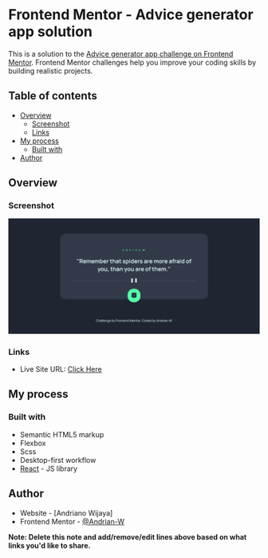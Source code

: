 # Frontend Mentor - Advice generator app solution

This is a solution to the [Advice generator app challenge on Frontend Mentor](https://www.frontendmentor.io/challenges/advice-generator-app-QdUG-13db). Frontend Mentor challenges help you improve your coding skills by building realistic projects.

## Table of contents

- [Overview](#overview)
  - [Screenshot](#screenshot)
  - [Links](#links)
- [My process](#my-process)
  - [Built with](#built-with)
- [Author](#author)

## Overview

### Screenshot

![](./ilustration.png)

### Links

- Live Site URL: [Click Here](https://andrian-w.github.io/advice-generator/)

## My process

### Built with

- Semantic HTML5 markup
- Flexbox
- Scss
- Desktop-first workflow
- [React](https://reactjs.org/) - JS library

## Author

- Website - [Andriano Wijaya]
- Frontend Mentor - [@Andrian-W](https://www.frontendmentor.io/profile/Andrian-W)

**Note: Delete this note and add/remove/edit lines above based on what links you'd like to share.**
